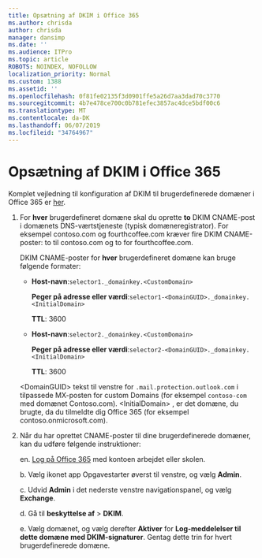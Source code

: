 ```yaml
---
title: Opsætning af DKIM i Office 365
ms.author: chrisda
author: chrisda
manager: dansimp
ms.date: ''
ms.audience: ITPro
ms.topic: article
ROBOTS: NOINDEX, NOFOLLOW
localization_priority: Normal
ms.custom: 1388
ms.assetid: ''
ms.openlocfilehash: 0f81fe02135f3d0901ffe5a26d7aa3dad70c3770
ms.sourcegitcommit: 4b7e478ce700c0b781efec3857ac4dce5bdf00c6
ms.translationtype: MT
ms.contentlocale: da-DK
ms.lasthandoff: 06/07/2019
ms.locfileid: "34764967"
---
```

# <a name="setup-dkim-in-office-365"></a>Opsætning af DKIM i Office 365

Komplet vejledning til konfiguration af DKIM til brugerdefinerede domæner i Office 365 er [her](https://docs.microsoft.com/office365/SecurityCompliance/use-dkim-to-validate-outbound-email#what-you-need-to-do-to-manually-set-up-dkim-in-office-365).

1. For **hver** brugerdefineret domæne skal du oprette **to** DKIM CNAME-post i domænets DNS-værtstjeneste (typisk domæneregistrator). For eksempel contoso.com og fourthcoffee.com kræver fire DKIM CNAME-poster: to til contoso.com og to for fourthcoffee.com.

   DKIM CNAME-poster for **hver** brugerdefineret domæne kan bruge følgende formater:

   - **Host-navn**:`selector1._domainkey.<CustomDomain>`

     **Peger på adresse eller værdi**:`selector1-<DomainGUID>._domainkey.<InitialDomain>`

     **TTL**: 3600

   - **Host-navn**:`selector2._domainkey.<CustomDomain>`

     **Peger på adresse eller værdi**:`selector2-<DomainGUID>._domainkey.<InitialDomain>`

     **TTL**: 3600

   \<DomainGUID\> tekst til venstre for `.mail.protection.outlook.com` i tilpassede MX-posten for custom Domains (for eksempel `contoso-com` med domænet Contoso.com). \<InitialDomain\> , er det domæne, du brugte, da du tilmeldte dig Office 365 (for eksempel contoso.onmicrosoft.com).

2. Når du har oprettet CNAME-poster til dine brugerdefinerede domæner, kan du udføre følgende instruktioner:

   en. [Log på Office 365](https://support.office.microsoft.com/article/e9eb7d51-5430-4929-91ab-6157c5a050b4) med kontoen arbejdet eller skolen.

   b. Vælg ikonet app Opgavestarter øverst til venstre, og vælg **Admin**.

   c. Udvid **Admin** i det nederste venstre navigationspanel, og vælg **Exchange**.

   d. Gå til **beskyttelse af** > **DKIM**.

   e. Vælg domænet, og vælg derefter **Aktiver** for **Log-meddelelser til dette domæne med DKIM-signaturer**. Gentag dette trin for hvert brugerdefinerede domæne.

